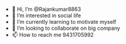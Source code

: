 - 👋 Hi, I’m @Rajankumar8863
- 👀 I’m interested in social life
- 🌱 I’m currently learning to motivate myself
- 💞️ I’m looking to collaborate on big company 
- 📫 How to reach me 9431705992

<!---
Rajankumar8863/Rajankumar8863 is a ✨ special ✨ repository because its `README.md` (this file) appears on your GitHub profile.
You can click the Preview link to take a look at your changes.
--->
